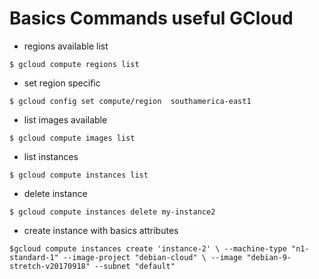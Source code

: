 # Basics Commands useful GCloud

* regions available list

`$ gcloud compute regions list`

* set region specific

`$ gcloud config set compute/region  southamerica-east1`

* list images available 

`$ gcloud compute images list`

* list instances 

`$ gcloud compute instances list`

* delete instance 

`$ gcloud compute instances delete my-instance2`

* create instance with basics attributes 

`$gcloud compute instances create 'instance-2' \
--machine-type "n1-standard-1" --image-project "debian-cloud" \
--image "debian-9-stretch-v20170918" --subnet "default" `

